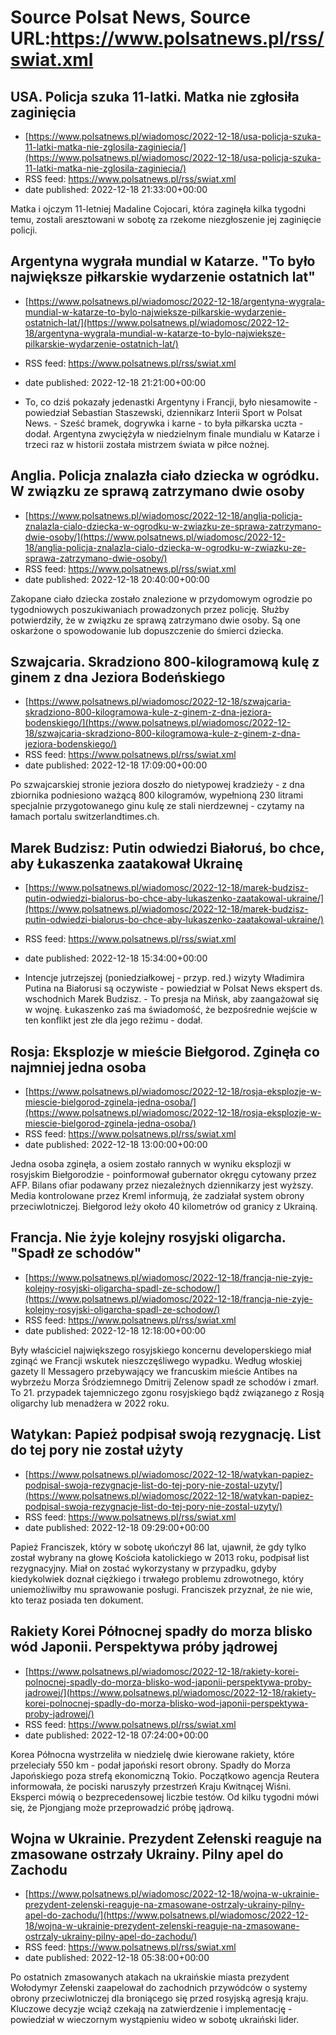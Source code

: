 # Source Polsat News, Source URL:https://www.polsatnews.pl/rss/swiat.xml

## USA. Policja szuka 11-latki. Matka nie zgłosiła zaginięcia
 - [https://www.polsatnews.pl/wiadomosc/2022-12-18/usa-policja-szuka-11-latki-matka-nie-zglosila-zaginiecia/](https://www.polsatnews.pl/wiadomosc/2022-12-18/usa-policja-szuka-11-latki-matka-nie-zglosila-zaginiecia/)
 - RSS feed: https://www.polsatnews.pl/rss/swiat.xml
 - date published: 2022-12-18 21:33:00+00:00

Matka i ojczym 11-letniej Madaline Cojocari, która zaginęła kilka tygodni temu, zostali aresztowani w sobotę za rzekome niezgłoszenie jej zaginięcie policji.

## Argentyna wygrała mundial w Katarze. "To było największe piłkarskie wydarzenie ostatnich lat"
 - [https://www.polsatnews.pl/wiadomosc/2022-12-18/argentyna-wygrala-mundial-w-katarze-to-bylo-najwieksze-pilkarskie-wydarzenie-ostatnich-lat/](https://www.polsatnews.pl/wiadomosc/2022-12-18/argentyna-wygrala-mundial-w-katarze-to-bylo-najwieksze-pilkarskie-wydarzenie-ostatnich-lat/)
 - RSS feed: https://www.polsatnews.pl/rss/swiat.xml
 - date published: 2022-12-18 21:21:00+00:00

- To, co dziś pokazały jedenastki Argentyny i Francji, było niesamowite - powiedział Sebastian Staszewski, dziennikarz Interii Sport w Polsat News. - Sześć bramek, dogrywka i karne - to była piłkarska uczta - dodał. Argentyna zwyciężyła w niedzielnym finale mundialu w Katarze i trzeci raz w historii została mistrzem świata w piłce nożnej.

## Anglia. Policja znalazła ciało dziecka w ogródku. W związku ze sprawą zatrzymano dwie osoby
 - [https://www.polsatnews.pl/wiadomosc/2022-12-18/anglia-policja-znalazla-cialo-dziecka-w-ogrodku-w-zwiazku-ze-sprawa-zatrzymano-dwie-osoby/](https://www.polsatnews.pl/wiadomosc/2022-12-18/anglia-policja-znalazla-cialo-dziecka-w-ogrodku-w-zwiazku-ze-sprawa-zatrzymano-dwie-osoby/)
 - RSS feed: https://www.polsatnews.pl/rss/swiat.xml
 - date published: 2022-12-18 20:40:00+00:00

Zakopane ciało dziecka zostało znalezione w przydomowym ogrodzie po tygodniowych poszukiwaniach prowadzonych przez policję. Służby potwierdziły, że w związku ze sprawą zatrzymano dwie osoby. Są one oskarżone o spowodowanie lub dopuszczenie do śmierci dziecka.

## Szwajcaria. Skradziono 800-kilogramową kulę z ginem z dna Jeziora Bodeńskiego
 - [https://www.polsatnews.pl/wiadomosc/2022-12-18/szwajcaria-skradziono-800-kilogramowa-kule-z-ginem-z-dna-jeziora-bodenskiego/](https://www.polsatnews.pl/wiadomosc/2022-12-18/szwajcaria-skradziono-800-kilogramowa-kule-z-ginem-z-dna-jeziora-bodenskiego/)
 - RSS feed: https://www.polsatnews.pl/rss/swiat.xml
 - date published: 2022-12-18 17:09:00+00:00

Po szwajcarskiej stronie jeziora doszło do nietypowej kradzieży - z dna zbiornika podniesiono ważącą 800 kilogramów, wypełnioną 230 litrami specjalnie przygotowanego ginu kulę ze stali nierdzewnej - czytamy na łamach portalu switzerlandtimes.ch.

## Marek Budzisz: Putin odwiedzi Białoruś, bo chce, aby Łukaszenka zaatakował Ukrainę
 - [https://www.polsatnews.pl/wiadomosc/2022-12-18/marek-budzisz-putin-odwiedzi-bialorus-bo-chce-aby-lukaszenko-zaatakowal-ukraine/](https://www.polsatnews.pl/wiadomosc/2022-12-18/marek-budzisz-putin-odwiedzi-bialorus-bo-chce-aby-lukaszenko-zaatakowal-ukraine/)
 - RSS feed: https://www.polsatnews.pl/rss/swiat.xml
 - date published: 2022-12-18 15:34:00+00:00

- Intencje jutrzejszej (poniedziałkowej - przyp. red.) wizyty Władimira Putina na Białorusi są oczywiste - powiedział w Polsat News ekspert ds. wschodnich Marek Budzisz. - To presja na Mińsk, aby zaangażował się w wojnę. Łukaszenko zaś ma świadomość, że bezpośrednie wejście w ten konflikt jest złe dla jego reżimu - dodał.

## Rosja: Eksplozje w mieście Biełgorod. Zginęła co najmniej jedna osoba
 - [https://www.polsatnews.pl/wiadomosc/2022-12-18/rosja-eksplozje-w-miescie-bielgorod-zginela-jedna-osoba/](https://www.polsatnews.pl/wiadomosc/2022-12-18/rosja-eksplozje-w-miescie-bielgorod-zginela-jedna-osoba/)
 - RSS feed: https://www.polsatnews.pl/rss/swiat.xml
 - date published: 2022-12-18 13:00:00+00:00

Jedna osoba zginęła, a osiem zostało rannych w wyniku eksplozji w rosyjskim Biełgorodzie - poinformował gubernator okręgu cytowany przez AFP. Bilans ofiar podawany przez niezależnych dziennikarzy jest wyższy. Media kontrolowane przez Kreml informują, że zadziałał system obrony przeciwlotniczej. Biełgorod leży około 40 kilometrów od granicy z Ukrainą.

## Francja. Nie żyje kolejny rosyjski oligarcha. "Spadł ze schodów"
 - [https://www.polsatnews.pl/wiadomosc/2022-12-18/francja-nie-zyje-kolejny-rosyjski-oligarcha-spadl-ze-schodow/](https://www.polsatnews.pl/wiadomosc/2022-12-18/francja-nie-zyje-kolejny-rosyjski-oligarcha-spadl-ze-schodow/)
 - RSS feed: https://www.polsatnews.pl/rss/swiat.xml
 - date published: 2022-12-18 12:18:00+00:00

Były właściciel największego rosyjskiego koncernu developerskiego miał zginąć we Francji wskutek nieszczęśliwego wypadku. Według włoskiej gazety Il Messagero przebywający we francuskim mieście Antibes na wybrzeżu Morza Śródziemnego Dmitrij Zelenow spadł ze schodów i zmarł. To 21. przypadek tajemniczego zgonu rosyjskiego bądź związanego z Rosją oligarchy lub menadżera w 2022 roku.

## Watykan: Papież podpisał swoją rezygnację. List do tej pory nie został użyty
 - [https://www.polsatnews.pl/wiadomosc/2022-12-18/watykan-papiez-podpisal-swoja-rezygnacje-list-do-tej-pory-nie-zostal-uzyty/](https://www.polsatnews.pl/wiadomosc/2022-12-18/watykan-papiez-podpisal-swoja-rezygnacje-list-do-tej-pory-nie-zostal-uzyty/)
 - RSS feed: https://www.polsatnews.pl/rss/swiat.xml
 - date published: 2022-12-18 09:29:00+00:00

Papież Franciszek, który w sobotę ukończył 86 lat, ujawnił, że gdy tylko został wybrany na głowę Kościoła katolickiego w 2013 roku, podpisał list rezygnacyjny. Miał on zostać wykorzystany w przypadku, gdyby kiedykolwiek doznał ciężkiego i trwałego problemu zdrowotnego, który uniemożliwiłby mu sprawowanie posługi. Franciszek przyznał, że nie wie, kto teraz posiada ten dokument.

## Rakiety Korei Północnej spadły do morza blisko wód Japonii. Perspektywa próby jądrowej
 - [https://www.polsatnews.pl/wiadomosc/2022-12-18/rakiety-korei-polnocnej-spadly-do-morza-blisko-wod-japonii-perspektywa-proby-jadrowej/](https://www.polsatnews.pl/wiadomosc/2022-12-18/rakiety-korei-polnocnej-spadly-do-morza-blisko-wod-japonii-perspektywa-proby-jadrowej/)
 - RSS feed: https://www.polsatnews.pl/rss/swiat.xml
 - date published: 2022-12-18 07:24:00+00:00

Korea Północna wystrzeliła w niedzielę dwie kierowane rakiety, które przeleciały 550 km - podał japoński resort obrony. Spadły do Morza Japońskiego poza strefą ekonomiczną Tokio. Początkowo agencja Reutera informowała, że pociski naruszyły przestrzeń Kraju Kwitnącej Wiśni. Eksperci mówią o bezprecedensowej liczbie testów. Od kilku tygodni mówi się, że Pjongjang może przeprowadzić próbę jądrową.

## Wojna w Ukrainie. Prezydent Zełenski reaguje na zmasowane ostrzały Ukrainy. Pilny apel do Zachodu
 - [https://www.polsatnews.pl/wiadomosc/2022-12-18/wojna-w-ukrainie-prezydent-zelenski-reaguje-na-zmasowane-ostrzaly-ukrainy-pilny-apel-do-zachodu/](https://www.polsatnews.pl/wiadomosc/2022-12-18/wojna-w-ukrainie-prezydent-zelenski-reaguje-na-zmasowane-ostrzaly-ukrainy-pilny-apel-do-zachodu/)
 - RSS feed: https://www.polsatnews.pl/rss/swiat.xml
 - date published: 2022-12-18 05:38:00+00:00

Po ostatnich zmasowanych atakach na ukraińskie miasta prezydent Wołodymyr Zełenski zaapelował do zachodnich przywódców o systemy obrony przeciwlotniczej dla broniącego się przed rosyjską agresją kraju. Kluczowe decyzje wciąż czekają na zatwierdzenie i implementację - powiedział w wieczornym wystąpieniu wideo w sobotę ukraiński lider.
